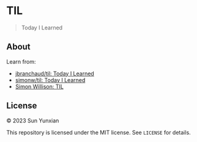 # TIL

> Today I Learned

## About

Learn from:

- [jbranchaud/til: Today I Learned](https://github.com/jbranchaud/til)
- [simonw/til: Today I Learned](https://github.com/simonw/til)
- [Simon Willison: TIL](https://til.simonwillison.net/)

## License

&copy; 2023 Sun Yunxian

This repository is licensed under the MIT license. See `LICENSE` for
details.
